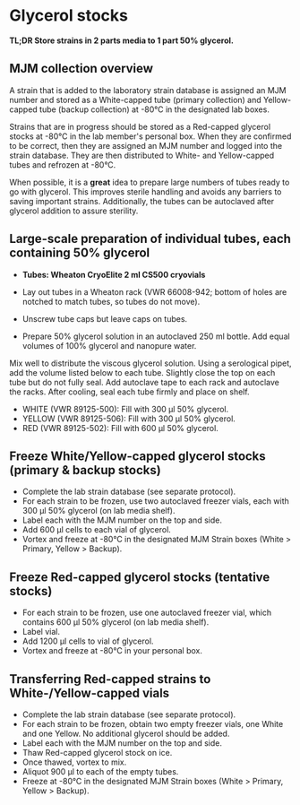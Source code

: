 # Glycerol stocks

**TL;DR Store strains in 2 parts media to 1 part 50% glycerol.**

## MJM collection overview

A strain that is added to the laboratory strain database is assigned an MJM number and stored as a White-capped tube (primary collection) and Yellow-capped tube (backup collection) at -80°C in the designated lab boxes.

Strains that are in progress should be stored as a Red-capped glycerol stocks at -80°C in the lab member's personal box.  When they are confirmed to be correct, then they are assigned an MJM number and logged into the strain database.  They are then distributed to White- and Yellow-capped tubes and refrozen at -80°C.

When possible, it is a **great** idea to prepare large numbers of tubes ready to go with glycerol. This improves sterile handling and avoids any barriers to saving important strains. Additionally, the tubes can be autoclaved after glycerol addition to assure sterility.

## Large-scale preparation of individual tubes, each containing 50% glycerol

- **Tubes: Wheaton CryoElite 2 ml CS500 cryovials**

- Lay out tubes in a Wheaton rack (VWR 66008-942; bottom of holes are notched to match tubes, so tubes do not move).
- Unscrew tube caps but leave caps on tubes.
- Prepare 50% glycerol solution in an autoclaved 250 ml bottle. Add equal volumes of 100% glycerol and nanopure water.

Mix well to distribute the viscous glycerol solution. Using a serological pipet, add the volume listed below to each tube. Slightly close the top on each tube but do not fully seal. Add autoclave tape to each rack and autoclave the racks. After cooling, seal each tube firmly and place on shelf.

- WHITE (VWR 89125-500): Fill with 300 μl 50% glycerol.
- YELLOW (VWR 89125-506): Fill with 300 μl 50% glycerol.
- RED (VWR 89125-502): Fill with 600 μl 50% glycerol.

## Freeze White/Yellow-capped glycerol stocks (primary & backup stocks)

- Complete the lab strain database (see separate protocol).
- For each strain to be frozen, use two autoclaved freezer vials, each with 300 µl 50% glycerol (on lab media shelf).
- Label each with the MJM number on the top and side.
- Add 600 µl cells to each vial of glycerol.
- Vortex and freeze at -80°C in the designated MJM Strain boxes (White > Primary, Yellow > Backup).

## Freeze Red-capped glycerol stocks (tentative stocks)

- For each strain to be frozen, use one autoclaved freezer vial, which contains 600 µl 50% glycerol (on lab media shelf).
- Label vial.
- Add 1200 µl cells to vial of glycerol.
- Vortex and freeze at -80°C in your personal box.

## Transferring Red-capped strains to White-/Yellow-capped vials

- Complete the lab strain database (see separate protocol).
- For each strain to be frozen, obtain two empty freezer vials, one White and one Yellow.  No additional glycerol should be added.
- Label each with the MJM number on the top and side.
- Thaw Red-capped glycerol stock on ice.
- Once thawed, vortex to mix.
- Aliquot 900 µl to each of the empty tubes.
- Freeze at -80°C in the designated MJM Strain boxes (White > Primary, Yellow > Backup).
